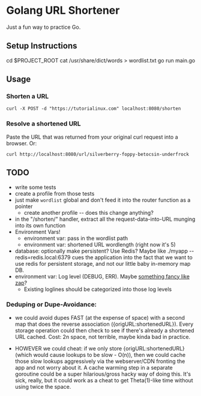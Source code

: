 # Golang URL Shortener

Just a fun way to practice Go.

## Setup Instructions
cd $PROJECT_ROOT
cat /usr/share/dict/words > wordlist.txt
go run main.go


## Usage

### Shorten a URL
```
curl -X POST -d "https://tutorialinux.com" localhost:8080/shorten
```

### Resolve a shortened URL
Paste the URL that was returned from your original curl request into a browser. Or:
```
curl http://localhost:8080/url/silverberry-foppy-betocsin-underfrock
```

## TODO
- write some tests
- create a profile from those tests
- just make `wordlist` global and don't feed it into the router function as a pointer
  - create another profile -- does this change anything?
- in the "/shorten/" handler, extract all the request-data-into-URL munging into its own function
- Environment Vars!
  - environment var: pass in the wordlist path
  - environment var: shortened URL wordlength (right now it's 5)
- database: optionally make persistent? Use Redis? Maybe like ./myapp --redis=redis.local:6379 cues the application into the fact that we want to use redis for persistent storage, and not our little baby in-memory map DB.
- environment var: Log level (DEBUG, ERR). Maybe [something fancy like zap](https://github.com/uber-go/zap)?
  - Existing loglines should be categorized into those log levels

### Deduping or Dupe-Avoidance:

  - we could avoid dupes FAST (at the expense of space) with a second map that does the reverse association ({origURL:shortenedURL}). Every storage operation could then check to see if there's already a shortened URL cached. Cost: 2n space, not terrible, maybe kinda bad in practice.

  - HOWEVER we could cheat: if we only store {origURL:shortenedURL} (which would cause lookups to be slow - O(n)), then we could cache those slow lookups aggressively via the webserver/CDN fronting the app and not worry about it. A cache warming step in a separate goroutine could be a super hilarious/gross hacky way of doing this. It's sick, really, but it could work as a cheat to get Theta(1)-like time without using twice the space.
